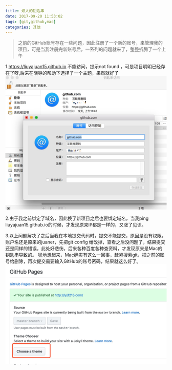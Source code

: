 ```yaml
---
title: 烦人的钥匙串
date: 2017-09-20 11:53:02
tags: [git,github,mac]
categories: 其他
---
```

>之前的GitHub账号存在一些问题，因此注册了一个新的账号，来管理我的项目，可是当我注册完新账号后，一系列的问题就来了，整整折腾了一个上午

1.https://liuyajuan15.github.io 不能访问，提示not found ，可是项目明明已经存在了呀,后来在晓铮的帮助下选择了一个主题，果然就好了
![创建应用][id2]
      
[id2]: /img/github.png "create"
2.由于我之前绑定了域名，因此换了新项目之后也要绑定域名，当我ping liuyajuan15.github.io的时候，才发现原来IP都是一样的，又涨了见识。

3.以上问题解决了之后当我在本地提交代码时，提交不能提交，原因是没有权限，账户名还是原来的juaner，先把git config 给改掉，查看之后没问题了，结果提交还是同样的错误，此处好悲伤，后来各种百度各种查资料，才发现原来是Mac的钥匙串导致的。
 猛地想起来，Mac确实有这么一回事，赶紧搜索git，把之前的账号给删除，再次提交需要输入GitHub的账号密码，结果就这么好了。
 ![创建应用][id]
      
 [id]: /img/github2.png "create"
